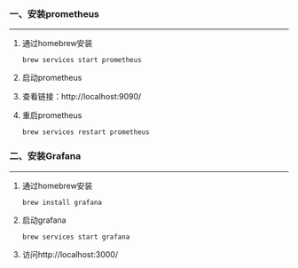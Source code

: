 ### 一、安装prometheus

---

1. 通过homebrew安装

   ```shell
   brew services start prometheus
   ```

2. 启动prometheus

3. 查看链接：http://localhost:9090/

4. 重启prometheus

   ```shell
   brew services restart prometheus
   ```



### 二、安装Grafana

---

1. 通过homebrew安装

   ```shell
   brew install grafana
   ```

2. 启动grafana

   ```shell
   brew services start grafana
   ```

3. 访问http://localhost:3000/

